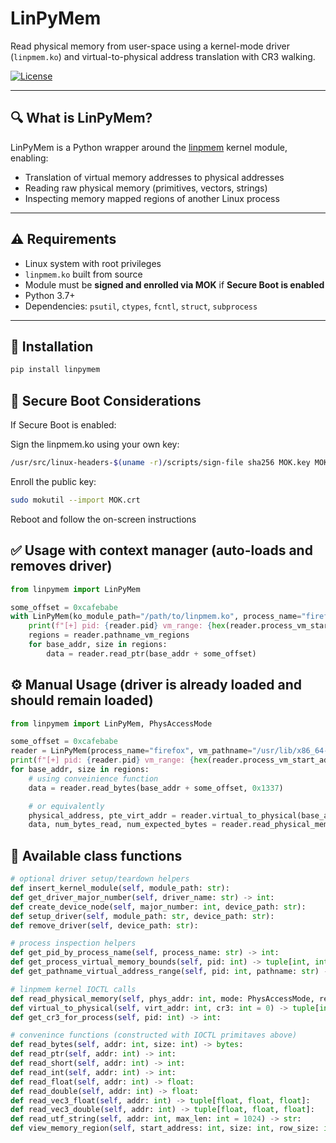 # LinPyMem

Read physical memory from user-space using a kernel-mode driver (`linpmem.ko`) and virtual-to-physical address translation with CR3 walking.

[![License](https://img.shields.io/badge/license-MIT-blue.svg)](LICENSE)

---

## 🔍 What is LinPyMem?

LinPyMem is a Python wrapper around the [linpmem](https://github.com/Velocidex/Linpmem) kernel module, enabling:
- Translation of virtual memory addresses to physical addresses
- Reading raw physical memory (primitives, vectors, strings)
- Inspecting memory mapped regions of another Linux process

---

## ⚠️ Requirements

- Linux system with root privileges
- `linpmem.ko` built from source
- Module must be **signed and enrolled via MOK** if **Secure Boot is enabled**
- Python 3.7+
- Dependencies: `psutil`, `ctypes`, `fcntl`, `struct`, `subprocess`

---

## 🔧 Installation

```bash
pip install linpymem
```

## 🔐 Secure Boot Considerations

If Secure Boot is enabled:

  Sign the linpmem.ko using your own key:
  ```bash
  /usr/src/linux-headers-$(uname -r)/scripts/sign-file sha256 MOK.key MOK.crt linpmem.ko
  ```
  
  Enroll the public key:
  ```bash
  sudo mokutil --import MOK.crt
  ```
  
  Reboot and follow the on-screen instructions

## ✅ Usage with context manager (auto-loads and removes driver)
```python
from linpymem import LinPyMem

some_offset = 0xcafebabe
with LinPyMem(ko_module_path="/path/to/linpmem.ko", process_name="firefox", vm_pathname="/usr/lib/x86_64-linux-gnu/libc.so.6") as reader:
    print(f"[+] pid: {reader.pid} vm_range: {hex(reader.process_vm_start_addr)}-{hex(reader.process_vm_end_addr)} size: {hex(reader.process_vm_size)} cr3: {hex(reader.cr3)}")
    regions = reader.pathname_vm_regions
    for base_addr, size in regions:
        data = reader.read_ptr(base_addr + some_offset)
```

## ⚙️ Manual Usage (driver is already loaded and should remain loaded)

```python
from linpymem import LinPyMem, PhysAccessMode

some_offset = 0xcafebabe
reader = LinPyMem(process_name="firefox", vm_pathname="/usr/lib/x86_64-linux-gnu/libc.so.6")
print(f"[+] pid: {reader.pid} vm_range: {hex(reader.process_vm_start_addr)}-{hex(reader.process_vm_end_addr)} size: {hex(reader.process_vm_size)} cr3: {hex(reader.cr3)}")
for base_addr, size in regions:
    # using conveinience function
    data = reader.read_bytes(base_addr + some_offset, 0x1337)

    # or equivalently
    physical_address, pte_virt_addr = reader.virtual_to_physical(base_addr + some_offset, reader.cr3)
    data, num_bytes_read, num_expected_bytes = reader.read_physical_memory(physical_address, PhysAccessMode.PHYS_BUFFER_READ, 0x1337)
```

## 🧭 Available class functions
```python
# optional driver setup/teardown helpers
def insert_kernel_module(self, module_path: str):
def get_driver_major_number(self, driver_name: str) -> int:
def create_device_node(self, major_number: int, device_path: str):
def setup_driver(self, module_path: str, device_path: str):
def remove_driver(self, device_path: str):

# process inspection helpers
def get_pid_by_process_name(self, process_name: str) -> int:
def get_process_virtual_memory_bounds(self, pid: int) -> tuple[int, int, int]:
def get_pathname_virtual_address_range(self, pid: int, pathname: str) -> list[tuple[int, int]]:

# linpmem kernel IOCTL calls
def read_physical_memory(self, phys_addr: int, mode: PhysAccessMode, readbuffer_size: int = 0) -> tuple:
def virtual_to_physical(self, virt_addr: int, cr3: int = 0) -> tuple[int, int]:
def get_cr3_for_process(self, pid: int) -> int:

# convenince functions (constructed with IOCTL primitaves above)
def read_bytes(self, addr: int, size: int) -> bytes:
def read_ptr(self, addr: int) -> int:
def read_short(self, addr: int) -> int:
def read_int(self, addr: int) -> int:
def read_float(self, addr: int) -> float:
def read_double(self, addr: int) -> float:
def read_vec3_float(self, addr: int) -> tuple[float, float, float]:
def read_vec3_double(self, addr: int) -> tuple[float, float, float]:
def read_utf_string(self, addr: int, max_len: int = 1024) -> str:
def view_memory_region(self, start_address: int, size: int, row_size: int = 16):
```
